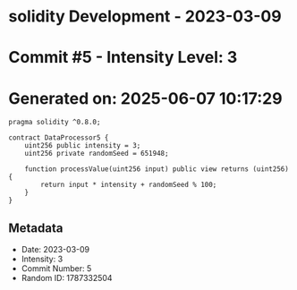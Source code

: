 ﻿# solidity Development - 2023-03-09
# Commit #5 - Intensity Level: 3
# Generated on: 2025-06-07 10:17:29
```solidity
pragma solidity ^0.8.0;

contract DataProcessor5 {
    uint256 public intensity = 3;
    uint256 private randomSeed = 651948;

    function processValue(uint256 input) public view returns (uint256) {
        return input * intensity + randomSeed % 100;
    }
}
```
## Metadata
- Date: 2023-03-09
- Intensity: 3
- Commit Number: 5
- Random ID: 1787332504
